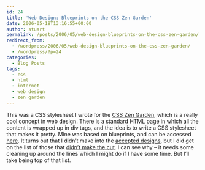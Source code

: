 ```yaml
---
id: 24
title: 'Web Design: Blueprints on the CSS Zen Garden'
date: 2006-05-18T13:16:55+00:00
author: stuart
permalink: /posts/2006/05/web-design-blueprints-on-the-css-zen-garden/
redirect_from:
  - /wordpress/2006/05/web-design-blueprints-on-the-css-zen-garden/
  - /wordpress/?p=24
categories:
  - Blog Posts
tags:
  - css
  - html
  - internet
  - web design
  - zen garden
---
```

This was a CSS stylesheet I wrote for the [CSS Zen Garden](http://www.csszengarden.com/), which is a really cool concept in web design. There is a standard HTML page in which all the content is wrapped up in div tags, and the idea is to write a CSS stylesheet that makes it pretty. Mine was based on blueprints, and can be accessed [here](http://www.csszengarden.com/?cssfile=http://stuartgeiger.com/blueprints/style.css). It turns out that I didn&#8217;t make into the [accepted designs](http://www.mezzoblue.com/zengarden/alldesigns/), but I did get on the list of those that [didn&#8217;t make the cut](http://www.mezzoblue.com/zengarden/alldesigns/others/). I can see why &#8211; it needs some cleaning up around the lines which I might do if I have some time. But I&#8217;ll take being top of that list.